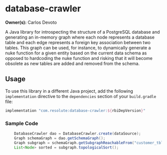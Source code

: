 # database-crawler
**Owner(s):** Carlos Devoto

A Java library for introspecting the structure of a PostgreSQL database and generating an in-memory graph where each node represents a database table and each edge represents a foreign key association between two tables. This graph can be used, for instance, to dynamically generate a nuke function for a given entity based on the current data schema as opposed to hardcoding the nuke function and risking that it will become obsolete as new tables are added and removed from the schema.

## Usage
To use this library in a different Java project, add the following ``implementation`` directive to the ``dependencies`` section of your ``build.gradle`` file:
```groovy
implementation "com.resolute:database-crawler:${rbiDepVersion}"
```

### Sample Code

```java
    DatabaseCrawler dao = DatabaseCrawler.create(dataSource);
    Graph schemaGraph = dao.getSchemaGraph();
    Graph subgraph = schemaGraph.getSubgraphReachableFrom("customer_tbl");
    List<Node> sorted = subgraph.topologicalSort();
```
